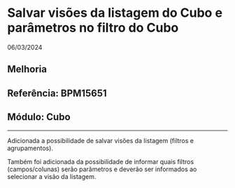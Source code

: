 # Salvar visões da listagem do Cubo e parâmetros no filtro do Cubo
06/03/2024
## Melhoria
## Referência: BPM15651
## Módulo: Cubo
***

Adicionada a possibilidade de salvar visões da listagem (filtros e agrupamentos).

Também foi adicionada da possibilidade de informar quais filtros (campos/colunas) serão parâmetros e deverão ser informados ao selecionar a visão da listagem.
